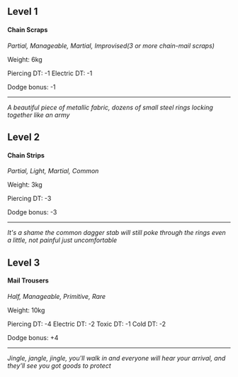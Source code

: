 ## Level 1
#### Chain Scraps
*Partial, Manageable, Martial, Improvised(3 or more chain-mail scraps)*

Weight: 6kg

Piercing DT: -1
Electric DT: -1

Dodge bonus: -1

---
*A beautiful piece of metallic fabric, dozens of small steel rings locking together like an army*

## Level 2
#### Chain Strips
*Partial, Light, Martial, Common*

Weight: 3kg

Piercing DT: -3

Dodge bonus: -3

---
*It's a shame the common dagger stab will still poke through the rings even a little, not painful just uncomfortable*

## Level 3
#### Mail Trousers
*Half, Manageable, Primitive, Rare*

Weight: 10kg

Piercing DT: -4
Electric DT: -2
Toxic DT: -1
Cold DT: -2

Dodge bonus: +4

---
*Jingle, jangle, jingle, you'll walk in and everyone will hear your arrival, and they'll see you got goods to protect*
